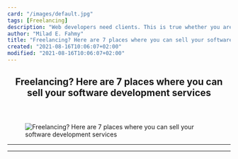 ```yaml
---
card: "/images/default.jpg"
tags: [Freelancing]
description: "Web developers need clients. This is true whether you are a f"
author: "Milad E. Fahmy"
title: "Freelancing? Here are 7 places where you can sell your software development services"
created: "2021-08-16T10:06:07+02:00"
modified: "2021-08-16T10:06:07+02:00"
---
```

<div class="site-wrapper">
<main id="site-main" class="site-main outer">
<div class="inner">
<article class="post-full post tag-freelancing tag-web-design tag-web-development tag-frontend tag-digital-marketing ">
<header class="post-full-header">
<h1 class="post-full-title">Freelancing? Here are 7 places where you can sell your software development services</h1>
</header>
<figure class="post-full-image">
<picture>
<source media="(max-width: 700px)" sizes="1px" srcset="data:image/gif;base64,R0lGODlhAQABAIAAAAAAAP///yH5BAEAAAAALAAAAAABAAEAAAIBRAA7 1w">
<source media="(min-width: 701px)" sizes="(max-width: 800px) 400px,
(max-width: 1170px) 700px,
1400px" srcset="/news/content/images/size/w300/2019/07/selling-services.jpg 300w,
/news/content/images/size/w600/2019/07/selling-services.jpg 600w,
/news/content/images/size/w1000/2019/07/selling-services.jpg 1000w,
/news/content/images/size/w2000/2019/07/selling-services.jpg 2000w">
<img onerror="this.style.display='none'" src="/news/content/images/size/w2000/2019/07/selling-services.jpg" alt="Freelancing? Here are 7 places where you can sell your software development services">
</picture>
</figure>
<section class="post-full-content">
<div class="post-content">
</div>
<hr>
<hr>
</section>
</article>
</div>
</main>
</div>
<!-- Google Tag Manager (noscript) -->
<!-- End Google Tag Manager (noscript) -->
